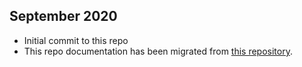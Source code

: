 ## September 2020
- Initial commit to this repo
- This repo documentation has been migrated from [this repository](https://soumendrak.github.io/MTEnglish2Odia/). 

